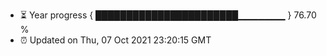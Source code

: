 - ⏳ Year progress { ███████████████████████▁▁▁▁▁▁▁ } 76.70 %
- ⏰ Updated on Thu, 07 Oct 2021 23:20:15 GMT

